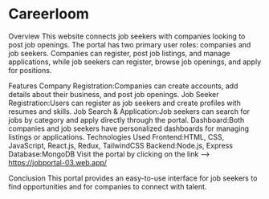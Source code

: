 # Careerloom

Overview
This website connects job seekers with companies looking to post job openings. The portal has two primary user roles: companies and job seekers. Companies can register, post job listings, and manage applications, while job seekers can register, browse job openings, and apply for positions.

Features
Company Registration:Companies can create accounts, add details about their business, and post job openings.
Job Seeker Registration:Users can register as job seekers and create profiles with resumes and skills.
Job Search & Application:Job seekers can search for jobs by category and apply directly through the portal.
Dashboard:Both companies and job seekers have personalized dashboards for managing listings or applications.
Technologies Used
Frontend:HTML, CSS, JavaScript, React.js, Redux, TailwindCSS
Backend:Node.js, Express
Database:MongoDB
Visit the portal by clicking on the link --> https://jobportal-03.web.app/

Conclusion
This portal provides an easy-to-use interface for job seekers to find opportunities and for companies to connect with talent.
